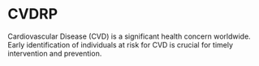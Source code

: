 # CVDRP
Cardiovascular Disease (CVD) is a significant health concern worldwide. Early identification of individuals at risk for CVD is crucial for timely intervention and prevention. 
